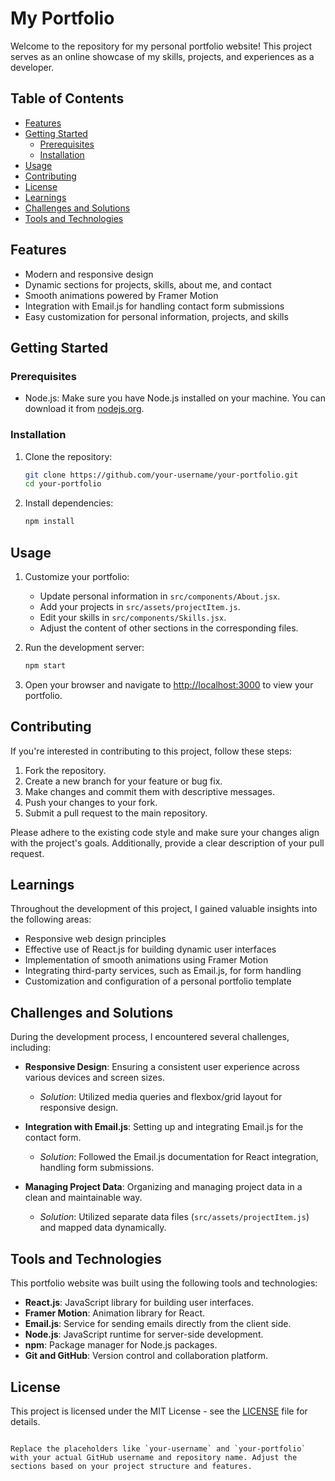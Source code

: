 # My Portfolio

Welcome to the repository for my personal portfolio website! This project serves as an online showcase of my skills, projects, and experiences as a developer.

## Table of Contents
- [Features](#features)
- [Getting Started](#getting-started)
  - [Prerequisites](#prerequisites)
  - [Installation](#installation)
- [Usage](#usage)
- [Contributing](#contributing)
- [License](#license)
- [Learnings](#learnings)
- [Challenges and Solutions](#challenges-and-solutions)
- [Tools and Technologies](#tools-and-technologies)

## Features
- Modern and responsive design
- Dynamic sections for projects, skills, about me, and contact
- Smooth animations powered by Framer Motion
- Integration with Email.js for handling contact form submissions
- Easy customization for personal information, projects, and skills

## Getting Started

### Prerequisites
- Node.js: Make sure you have Node.js installed on your machine. You can download it from [nodejs.org](https://nodejs.org/).

### Installation
1. Clone the repository:
   ```bash
   git clone https://github.com/your-username/your-portfolio.git
   cd your-portfolio
   ```

2. Install dependencies:
   ```bash
   npm install
   ```

## Usage
1. Customize your portfolio:
   - Update personal information in `src/components/About.jsx`.
   - Add your projects in `src/assets/projectItem.js`.
   - Edit your skills in `src/components/Skills.jsx`.
   - Adjust the content of other sections in the corresponding files.

2. Run the development server:
   ```bash
   npm start
   ```

3. Open your browser and navigate to [http://localhost:3000](http://localhost:3000) to view your portfolio.

## Contributing
If you're interested in contributing to this project, follow these steps:

1. Fork the repository.
2. Create a new branch for your feature or bug fix.
3. Make changes and commit them with descriptive messages.
4. Push your changes to your fork.
5. Submit a pull request to the main repository.

Please adhere to the existing code style and make sure your changes align with the project's goals. Additionally, provide a clear description of your pull request.

## Learnings
Throughout the development of this project, I gained valuable insights into the following areas:

- Responsive web design principles
- Effective use of React.js for building dynamic user interfaces
- Implementation of smooth animations using Framer Motion
- Integrating third-party services, such as Email.js, for form handling
- Customization and configuration of a personal portfolio template

## Challenges and Solutions
During the development process, I encountered several challenges, including:

- **Responsive Design**: Ensuring a consistent user experience across various devices and screen sizes.
  - *Solution*: Utilized media queries and flexbox/grid layout for responsive design.

- **Integration with Email.js**: Setting up and integrating Email.js for the contact form.
  - *Solution*: Followed the Email.js documentation for React integration, handling form submissions.

- **Managing Project Data**: Organizing and managing project data in a clean and maintainable way.
  - *Solution*: Utilized separate data files (`src/assets/projectItem.js`) and mapped data dynamically.

## Tools and Technologies
This portfolio website was built using the following tools and technologies:

- **React.js**: JavaScript library for building user interfaces.
- **Framer Motion**: Animation library for React.
- **Email.js**: Service for sending emails directly from the client side.
- **Node.js**: JavaScript runtime for server-side development.
- **npm**: Package manager for Node.js packages.
- **Git and GitHub**: Version control and collaboration platform.

## License
This project is licensed under the MIT License - see the [LICENSE](LICENSE) file for details.
```

Replace the placeholders like `your-username` and `your-portfolio` with your actual GitHub username and repository name. Adjust the sections based on your project structure and features.
